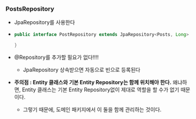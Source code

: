 ### PostsRepository

- JpaRepository를 사용한다

- ```java
  public interface PostRepository extends JpaRepository<Posts, Long> {
  
  }
  ```



- @Repository를 추가할 필요가 없다!!!!

  - JpaRepository 상속받으면 자동으로 빈으로 등록된다

  

- **주의점 : Entity 클래스와 기본 Entity Repository는 함께 위치해야 한다.** 
  왜냐하면, Entity 클래스는 기본 Entity Repository없이 제대로 역할을 할 수가 없기 때문이다.

  - 그렇기 때문에, 도메인 패키지에서 이 둘을 함께 관리하는 것이다.